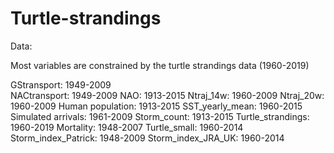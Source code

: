 # Turtle-strandings


Data: 

Most variables are constrained by the turtle strandings data (1960-2019) 

GStransport: 1949-2009<br/>
NACtransport: 1949-2009 
NAO: 1913-2015
Ntraj_14w: 1960-2009 
Ntraj_20w: 1960-2009
Human population: 1913-2015 
SST_yearly_mean: 1960-2015
Simulated arrivals: 1961-2009 
Storm_count: 1913-2015
Turtle_strandings: 1960-2019 
Mortality: 1948-2007 
Turtle_small: 1960-2014 
Storm_index_Patrick: 1948-2009 
Storm_index_JRA_UK: 1960-2014 

